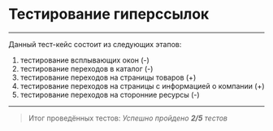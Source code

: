 # Тестирование гиперссылок #

---

Данный тест-кейс состоит из следующих этапов:
1. тестирование всплывающих окон (-)
2. тестирование переходов в каталог (-)
3. тестирование переходов на страницы товаров (+)
4. тестирование переходов на страницы с информацией о компании (+)
5. тестирование переходов на сторонние ресурсы (-)

---

>Итог проведённых тестов:
> *Успешно пройдено **2/5** тестов*
